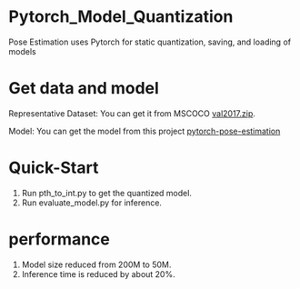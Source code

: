 # Pytorch_Model_Quantization
Pose Estimation uses Pytorch for static quantization, saving, and loading of models

# Get data and model
Representative Dataset: You can get it from MSCOCO  [val2017.zip](http://images.cocodataset.org/zips/val2017.zip).

Model: You can get the model from this project [pytorch-pose-estimation](https://github.com/DavexPro/pytorch-pose-estimation)


# Quick-Start
1. Run pth_to_int.py to get the quantized model.
2. Run evaluate_model.py for inference.

# performance
1. Model size reduced from 200M to 50M.
2. Inference time is reduced by about 20%.